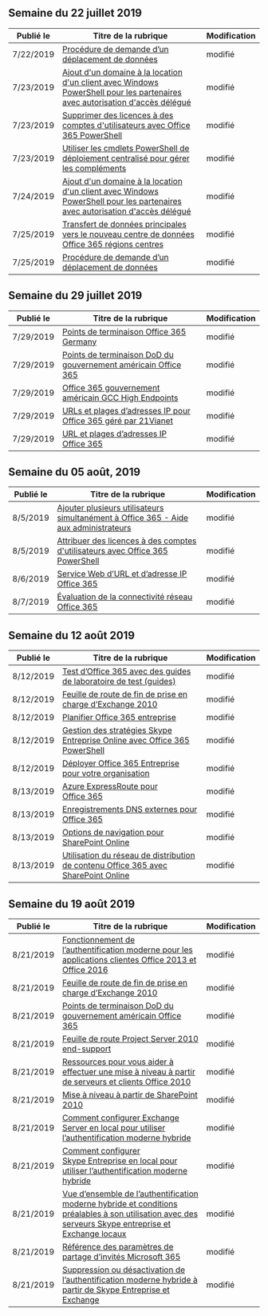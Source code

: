 <!-- This file is generated automatically each week. Changes made to this file will be overwritten.-->




## <a name="week-of-july-22-2019"></a>Semaine du 22 juillet 2019


| Publié le |Titre de la rubrique | Modification |
|------|------------|--------|
| 7/22/2019 | [Procédure de demande d’un déplacement de données](/Office365/Enterprise/request-your-data-move) | modifié |
| 7/23/2019 | [Ajout d'un domaine à la location d'un client avec Windows PowerShell pour les partenaires avec autorisation d'accès délégué](/Office365/Enterprise/powershell/add-a-domain-to-a-client-tenancy-with-windows-powershell-for-delegated-access-pe) | modifié |
| 7/23/2019 | [Supprimer des licences à des comptes d'utilisateurs avec Office 365 PowerShell](/Office365/Enterprise/powershell/remove-licenses-from-user-accounts-with-office-365-powershell) | modifié |
| 7/23/2019 | [Utiliser les cmdlets PowerShell de déploiement centralisé pour gérer les compléments](/Office365/Enterprise/use-the-centralized-deployment-powershell-cmdlets-to-manage-add-ins) | modifié |
| 7/24/2019 | [Ajout d'un domaine à la location d'un client avec Windows PowerShell pour les partenaires avec autorisation d'accès délégué](/Office365/Enterprise/powershell/add-a-domain-to-a-client-tenancy-with-windows-powershell-for-delegated-access-pe) | modifié |
| 7/25/2019 | [Transfert de données principales vers le nouveau centre de données Office 365 régions centres](/Office365/Enterprise/moving-data-to-new-datacenter-geos) | modifié |
| 7/25/2019 | [Procédure de demande d’un déplacement de données](/Office365/Enterprise/request-your-data-move) | modifié |


## <a name="week-of-july-29-2019"></a>Semaine du 29 juillet 2019


| Publié le |Titre de la rubrique | Modification |
|------|------------|--------|
| 7/29/2019 | [Points de terminaison Office 365 Germany](/Office365/Enterprise/office-365-germany-endpoints) | modifié |
| 7/29/2019 | [Points de terminaison DoD du gouvernement américain Office 365](/Office365/Enterprise/office-365-u-s-government-dod-endpoints) | modifié |
| 7/29/2019 | [Office 365 gouvernement américain GCC High Endpoints](/Office365/Enterprise/office-365-u-s-government-gcc-high-endpoints) | modifié |
| 7/29/2019 | [URLs et plages d’adresses IP pour Office 365 géré par 21Vianet](/Office365/Enterprise/urls-and-ip-address-ranges-21vianet) | modifié |
| 7/29/2019 | [URL et plages d’adresses IP Office 365](/Office365/Enterprise/urls-and-ip-address-ranges) | modifié |


## <a name="week-of-august-05-2019"></a>Semaine du 05 août, 2019


| Publié le |Titre de la rubrique | Modification |
|------|------------|--------|
| 8/5/2019 | [Ajouter plusieurs utilisateurs simultanément à Office 365 - Aide aux administrateurs](/Office365/Enterprise/add-several-users-at-the-same-time) | modifié |
| 8/5/2019 | [Attribuer des licences à des comptes d'utilisateurs avec Office 365 PowerShell](/Office365/Enterprise/powershell/assign-licenses-to-user-accounts-with-office-365-powershell) | modifié |
| 8/6/2019 | [Service Web d’URL et d’adresse IP Office 365](/Office365/Enterprise/office-365-ip-web-service) | modifié |
| 8/7/2019 | [Évaluation de la connectivité réseau Office 365](/Office365/Enterprise/assessing-network-connectivity) | modifié |


## <a name="week-of-august-12-2019"></a>Semaine du 12 août 2019


| Publié le |Titre de la rubrique | Modification |
|------|------------|--------|
| 8/12/2019 | [Test d’Office 365 avec des guides de laboratoire de test (guides)](/Office365/Enterprise/cloud-adoption-test-lab-guides-tlgs) | modifié |
| 8/12/2019 | [Feuille de route de fin de prise en charge d’Exchange 2010](/Office365/Enterprise/exchange-2010-end-of-support) | modifié |
| 8/12/2019 | [Planifier Office 365 entreprise](/Office365/Enterprise/get-your-organization-ready-for-office-365) | modifié |
| 8/12/2019 | [Gestion des stratégies Skype Entreprise Online avec Office 365 PowerShell](/Office365/Enterprise/powershell/manage-skype-for-business-online-policies-with-office-365-powershell) | modifié |
| 8/12/2019 | [Déployer Office 365 Entreprise pour votre organisation](/Office365/Enterprise/setup-overview-for-enterprises) | modifié |
| 8/13/2019 | [Azure ExpressRoute pour Office 365](/Office365/Enterprise/azure-expressroute) | modifié |
| 8/13/2019 | [Enregistrements DNS externes pour Office 365](/Office365/Enterprise/external-domain-name-system-records) | modifié |
| 8/13/2019 | [Options de navigation pour SharePoint Online](/Office365/Enterprise/navigation-options-for-sharepoint-online) | modifié |
| 8/13/2019 | [Utilisation du réseau de distribution de contenu Office 365 avec SharePoint Online](/Office365/Enterprise/use-office-365-cdn-with-spo) | modifié |


## <a name="week-of-august-19-2019"></a>Semaine du 19 août 2019


| Publié le |Titre de la rubrique | Modification |
|------|------------|--------|
| 8/21/2019 | [Fonctionnement de l’authentification moderne pour les applications clientes Office 2013 et Office 2016](/Office365/Enterprise/modern-auth-for-office-2013-and-2016) | modifié |
| 8/21/2019 | [Feuille de route de fin de prise en charge d’Exchange 2010](/Office365/Enterprise/exchange-2010-end-of-support) | modifié |
| 8/21/2019 | [Points de terminaison DoD du gouvernement américain Office 365](/Office365/Enterprise/office-365-u-s-government-dod-endpoints) | modifié |
| 8/21/2019 | [Feuille de route Project Server 2010 end-support](/Office365/Enterprise/project-server-2010-end-of-support) | modifié |
| 8/21/2019 | [Ressources pour vous aider à effectuer une mise à niveau à partir de serveurs et clients Office 2010](/Office365/Enterprise/upgrade-from-office-2010-servers-and-products) | modifié |
| 8/21/2019 | [Mise à niveau à partir de SharePoint 2010](/Office365/Enterprise/upgrade-from-sharepoint-2010) | modifié |
| 8/21/2019 | [Comment configurer Exchange Server en local pour utiliser l’authentification moderne hybride](/Office365/Enterprise/configure-exchange-server-for-hybrid-modern-authentication) | modifié |
| 8/21/2019 | [Comment configurer Skype Entreprise en local pour utiliser l’authentification moderne hybride](/Office365/Enterprise/configure-skype-for-business-for-hybrid-modern-authentication) | modifié |
| 8/21/2019 | [Vue d’ensemble de l’authentification moderne hybride et conditions préalables à son utilisation avec des serveurs Skype entreprise et Exchange locaux](/Office365/Enterprise/hybrid-modern-auth-overview) | modifié |
| 8/21/2019 | [Référence des paramètres de partage d’invités Microsoft 365](/Office365/Enterprise/microsoft-365-guest-settings) | modifié |
| 8/21/2019 | [Suppression ou désactivation de l’authentification moderne hybride à partir de Skype Entreprise et Exchange](/Office365/Enterprise/remove-or-disable-hybrid-modern-authentication-from-skype-for-business-and-excha) | modifié |

